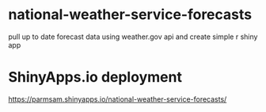# national-weather-service-forecasts
pull up to date forecast data using weather.gov api and create simple r shiny app

# ShinyApps.io deployment
https://parmsam.shinyapps.io/national-weather-service-forecasts/
